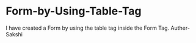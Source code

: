 # Form-by-Using-Table-Tag
I have created a Form by using the table tag inside the Form Tag.
Auther- Sakshi